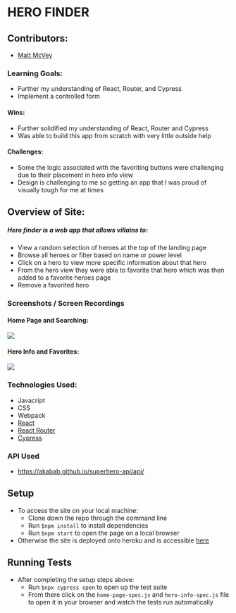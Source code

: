 # HERO FINDER

## Contributors:
* [Matt McVey](https://github.com/mattmcvey)

### Learning Goals:
 * Further my understanding of React, Router, and Cypress
 * Implement a controlled form
#### Wins:
 * Further solidified my understanding of React, Router and Cypress
 * Was able to build this app from scratch with very little outside help
#### Challenges:
* Some the logic associated with the favoriting buttons were challenging due to their placement in hero info view
* Design is challenging to me so getting an app that I was proud of visually tough for me at times

## Overview of Site:
##### Hero finder is a web app that allows villains to:
  * View a random selection of heroes at the top of the landing page
  * Browse all heroes or filter based on name or power level
  * Click on a hero to view more specific information about that hero
  * From the hero view they were able to favorite that hero which was then added to a favorite heroes page
  * Remove a favorited hero

### Screenshots / Screen Recordings
#### Home Page and Searching:
<img src='https://media.giphy.com/media/E8qv40sXVX5zKHzH82/giphy.gif'/>

#### Hero Info and Favorites:
<img src='https://media.giphy.com/media/Zov92zituMaogqaSsf/giphy.gif'/>



### Technologies Used:
* Javacript
* CSS
* Webpack
* [React](https://reactjs.org/)
* [React Router](https://reactrouter.com/)
* [Cypress](https://www.cypress.io/)

### API Used
* https://akabab.github.io/superhero-api/api/

## Setup
* To access the site on your local machine:
  * Clone down the repo through the command line
  * Run `$npm install` to install dependencies
  * Run `$npm start` to open the page on a local browser
* Otherwise the site is deployed onto heroku and is accessible [here](https://my-hero-finder.herokuapp.com/)

## Running Tests
* After completing the setup steps above:
  * Run `$npx cypress open` to open up the test suite
  * From there click on the `home-page-spec.js` and `hero-info-spec.js` file to open it in your browser and watch the tests run automatically
